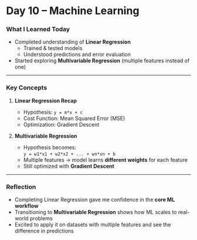 # Day 10 – Machine Learning  

###  What I Learned Today  
- Completed understanding of **Linear Regression**  
  - Trained & tested models  
  - Understood predictions and error evaluation  
- Started exploring **Multivariable Regression** (multiple features instead of one)  

---

###  Key Concepts  
1. **Linear Regression Recap**  
   - Hypothesis: `y = m*x + c`  
   - Cost Function: Mean Squared Error (MSE)  
   - Optimization: Gradient Descent  

2. **Multivariable Regression**  
   - Hypothesis becomes:  
     `y = w1*x1 + w2*x2 + ... + wn*xn + b`  
   - Multiple features → model learns **different weights** for each feature  
   - Still optimized with **Gradient Descent**  

---

###  Reflection  
- Completing Linear Regression gave me confidence in the **core ML workflow**  
- Transitioning to **Multivariable Regression** shows how ML scales to real-world problems  
- Excited to apply it on datasets with multiple features and see the difference in predictions  
